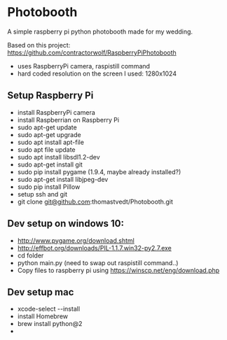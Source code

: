 # Photobooth
A simple raspberry pi python photobooth made for my wedding.

Based on this project: https://github.com/contractorwolf/RaspberryPiPhotobooth 
- uses RaspberryPi camera, raspistill command
- hard coded resolution on the screen I used: 1280x1024

## Setup Raspberry Pi
- install RaspberryPi camera
- install Raspberrian on Raspberry Pi
- sudo apt-get update
- sudo apt-get upgrade
- sudo apt install apt-file
- sudo apt file update
- sudo apt install libsdl1.2-dev
- sudo apt-get install git
- sudo pip install pygame (1.9.4, maybe already installed?)
- sudo apt-get install libjpeg-dev
- sudo pip install Pillow
- setup ssh and git
- git clone git@github.com:thomastvedt/Photobooth.git


## Dev setup on windows 10:
- http://www.pygame.org/download.shtml
- http://effbot.org/downloads/PIL-1.1.7.win32-py2.7.exe
- cd folder
- python main.py (need to swap out raspistill command..)
- Copy files to raspberry pi using https://winscp.net/eng/download.php

## Dev setup mac
- xcode-select --install
- install Homebrew
- brew install python@2
- 